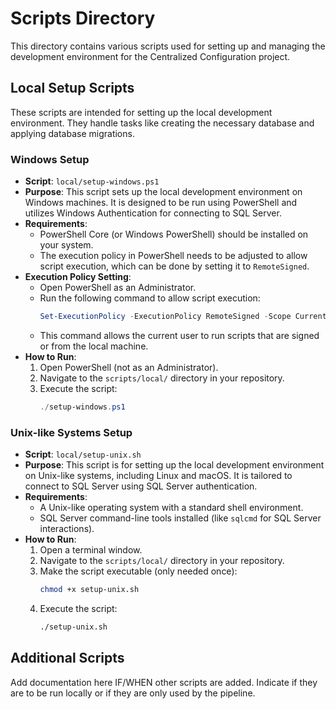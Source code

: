 # Scripts Directory

This directory contains various scripts used for setting up and managing the development environment for the Centralized Configuration project.

## Local Setup Scripts

These scripts are intended for setting up the local development environment. They handle tasks like creating the necessary database and applying database migrations.

### Windows Setup

- **Script**: `local/setup-windows.ps1`
- **Purpose**: This script sets up the local development environment on Windows machines. It is designed to be run using PowerShell and utilizes Windows Authentication for connecting to SQL Server.
- **Requirements**:
  - PowerShell Core (or Windows PowerShell) should be installed on your system.
  - The execution policy in PowerShell needs to be adjusted to allow script execution, which can be done by setting it to `RemoteSigned`.
- **Execution Policy Setting**:
  - Open PowerShell as an Administrator.
  - Run the following command to allow script execution:
    ```powershell
    Set-ExecutionPolicy -ExecutionPolicy RemoteSigned -Scope CurrentUser
    ```
  - This command allows the current user to run scripts that are signed or from the local machine.
- **How to Run**:
  1. Open PowerShell (not as an Administrator).
  2. Navigate to the `scripts/local/` directory in your repository.
  3. Execute the script:
     ```powershell
     ./setup-windows.ps1
     ```

### Unix-like Systems Setup

- **Script**: `local/setup-unix.sh`
- **Purpose**: This script is for setting up the local development environment on Unix-like systems, including Linux and macOS. It is tailored to connect to SQL Server using SQL Server authentication.
- **Requirements**:
  - A Unix-like operating system with a standard shell environment.
  - SQL Server command-line tools installed (like `sqlcmd` for SQL Server interactions).
- **How to Run**:
  1. Open a terminal window.
  2. Navigate to the `scripts/local/` directory in your repository.
  3. Make the script executable (only needed once):
     ```bash
     chmod +x setup-unix.sh
     ```
  4. Execute the script:
     ```bash
     ./setup-unix.sh
     ```

## Additional Scripts

Add documentation here IF/WHEN other scripts are added. Indicate if they are to be run locally or if they are only used by the pipeline.